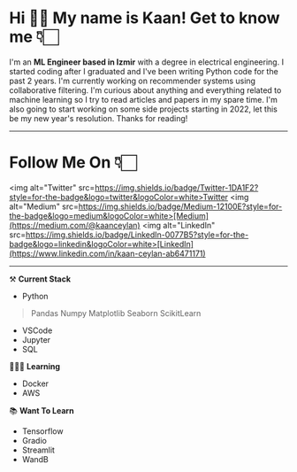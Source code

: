 # **Hi** 👋🏻 **My name is Kaan! Get to know me** 👇🏻
I'm an **ML Engineer based in Izmir** with a degree in electrical engineering. I started coding after I graduated and I've been writing Python code for the past 2 years. I'm currently working on recommender systems using collaborative filtering. I'm curious about anything and everything related to machine learning so I try to read articles and papers in my spare time. I'm also going to start working on some side projects starting in 2022, let this be my new year's resolution. Thanks for reading! 

***

# **Follow Me On** 👇🏻
<img alt="Twitter" src=https://img.shields.io/badge/Twitter-1DA1F2?style=for-the-badge&logo=twitter&logoColor=white><a href="https:/twitter.com/kaancceylan" target="_blank">Twitter</a>
<img alt="Medium" src=https://img.shields.io/badge/Medium-12100E?style=for-the-badge&logo=medium&logoColor=white>[Medium](https://medium.com/@kaanceylan)
<img alt="LinkedIn" src=https://img.shields.io/badge/LinkedIn-0077B5?style=for-the-badge&logo=linkedin&logoColor=white>[LinkedIn](https://www.linkedin.com/in/kaan-ceylan-ab6471171)

***

⚒️ **Current Stack**
- Python
> Pandas
> Numpy
> Matplotlib
> Seaborn
> ScikitLearn
- VSCode
- Jupyter
- SQL


👨🏻‍💻 **Learning**
- Docker
- AWS

📚 **Want To Learn**
- Tensorflow
- Gradio
- Streamlit
- WandB
